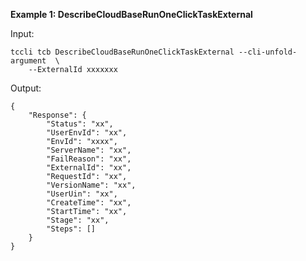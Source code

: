 **Example 1: DescribeCloudBaseRunOneClickTaskExternal**



Input: 

```
tccli tcb DescribeCloudBaseRunOneClickTaskExternal --cli-unfold-argument  \
    --ExternalId xxxxxxx
```

Output: 
```
{
    "Response": {
        "Status": "xx",
        "UserEnvId": "xx",
        "EnvId": "xxxx",
        "ServerName": "xx",
        "FailReason": "xx",
        "ExternalId": "xx",
        "RequestId": "xx",
        "VersionName": "xx",
        "UserUin": "xx",
        "CreateTime": "xx",
        "StartTime": "xx",
        "Stage": "xx",
        "Steps": []
    }
}
```

